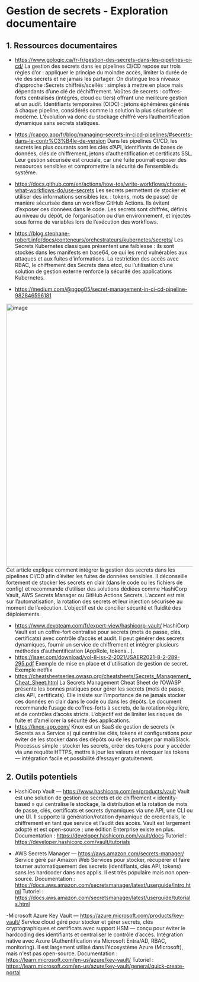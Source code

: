 # Gestion de secrets - Exploration documentaire

## 1. Ressources documentaires

- https://www.gologic.ca/fr-fr/gestion-des-secrets-dans-les-pipelines-ci-cd/
  La gestion des secrets dans les pipelines CI/CD repose sur trois règles d’or : appliquer le principe du moindre accès, limiter la durée de vie des secrets et ne jamais les partager. On distingue trois niveaux d’approche :Secrets chiffrés/scellés : simples à mettre en place mais dépendants d’une clé de déchiffrement.
Voûtes de secrets : coffres-forts centralisés (intégrés, cloud ou tiers) offrant une meilleure gestion et un audit.
Identifiants temporaires (OIDC) : jetons éphémères générés à chaque pipeline, considérés comme la solution la plus sécurisée et moderne.
L’évolution va donc du stockage chiffré vers l’authentification dynamique sans secrets statiques.
- https://capgo.app/fr/blog/managing-secrets-in-cicd-pipelines/#secrets-dans-le-contr%C3%B4le-de-version
  Dans les pipelines CI/CD, les secrets les plus courants sont les clés d’API, identifiants de bases de données, clés de chiffrement, jetons d’authentification et certificats SSL. Leur gestion sécurisée est cruciale, car une fuite pourrait exposer des ressources sensibles et compromettre la sécurité de l’ensemble du système.
  
- https://docs.github.com/en/actions/how-tos/write-workflows/choose-what-workflows-do/use-secrets
        Les secrets permettent de stocker et utiliser des informations sensibles (ex. : tokens, mots de passe) de manière sécurisée dans un workflow GitHub Actions. Ils évitent d’exposer ces données dans le code. Les secrets sont chiffrés, définis au niveau du dépôt, de l’organisation ou d’un environnement, et injectés sous forme de variables lors de l’exécution des workflows.
- https://blog.stephane-robert.info/docs/conteneurs/orchestrateurs/kubernetes/secrets/
         Les Secrets Kubernetes classiques présentent une faiblesse : ils sont stockés dans les manifests en base64, ce qui les rend vulnérables aux attaques et aux fuites d’informations. La restriction des accès avec RBAC, le chiffrement des Secrets dans etcd, ou l’utilisation d’une solution de gestion externe renforce la sécurité des applications Kubernetes.
- https://medium.com/@pgpg05/secret-management-in-ci-cd-pipeline-982846596181
 <img width="1100" height="707" alt="image" src="https://github.com/user-attachments/assets/fc68078a-3f2c-44c2-9a1e-9ef9aac6fda2" />
 Cet article explique comment intégrer la gestion des secrets dans les pipelines CI/CD afin d’éviter les fuites de données sensibles. Il déconseille fortement de stocker les secrets en clair (dans le code ou les fichiers de config) et recommande d’utiliser des solutions dédiées comme HashiCorp Vault, AWS Secrets Manager ou GitHub Actions Secrets. L’accent est mis sur l’automatisation, la rotation des secrets et leur injection sécurisée au moment de l’exécution. L’objectif est de concilier sécurité et fluidité des déploiements.

- https://www.devoteam.com/fr/expert-view/hashicorp-vault/
HashiCorp Vault est un coffre-fort centralisé pour secrets (mots de passe, clés, certificats) avec contrôle d’accès et audit.
Il peut générer des secrets dynamiques, fournir un service de chiffrement et intégrer plusieurs méthodes d’authentification (AppRole, tokens…).
- https://jsaer.com/download/vol-8-iss-2-2021/JSAER2021-8-2-289-295.pdf
  Exemple de mise en place et d'utilisation de gestion de secret. Exemple netflix
- https://cheatsheetseries.owasp.org/cheatsheets/Secrets_Management_Cheat_Sheet.html
        La Secrets Management Cheat Sheet de l’OWASP présente les bonnes pratiques pour gérer les secrets (mots de passe, clés API, certificats). Elle insiste sur l’importance de ne jamais stocker ces données en clair dans le code ou dans les dépôts. Le document recommande l’usage de coffres-forts à secrets, de la rotation régulière, et de contrôles d’accès stricts. L’objectif est de limiter les risques de fuite et d’améliorer la sécurité des applications.
- https://knox-app.com/
  Knox est un SaaS de gestion de secrets (« Secrets as a Service ») qui centralise clés, tokens et configurations pour éviter de les stocker dans des dépôts ou de les partager par mail/Slack.
Processus simple : stocker les secrets, créer des tokens pour y accéder via une requête HTTPS, mettre à jour les valeurs et révoquer les tokens — intégration facile et possibilité d’essayer gratuitement.

## 2. Outils potentiels

- HashiCorp Vault — https://www.hashicorp.com/en/products/vault
Vault est une solution de gestion de secrets et de chiffrement « identity-based » qui centralise le stockage, la distribution et la rotation de mots de passe, clés, certificats et secrets dynamiques via une API, une CLI ou une UI. Il supporte la génération/rotation dynamique de credentials, le chiffrement en tant que service et l’audit des accès.
Vault est largement adopté et est open-source ; une édition Enterprise existe en plus.
Documentation : https://developer.hashicorp.com/vault/docs
Tutoriel : https://developer.hashicorp.com/vault/tutorials

- AWS Secrets Manager — https://aws.amazon.com/secrets-manager/
Service géré par Amazon Web Services pour stocker, récupérer et faire tourner automatiquement des secrets (identifiants, clés API, tokens) sans les hardcoder dans nos applis.
Il est très populaire mais non open-source.
Documentation : https://docs.aws.amazon.com/secretsmanager/latest/userguide/intro.html
Tutoriel : https://docs.aws.amazon.com/secretsmanager/latest/userguide/tutorials.html

-Microsoft Azure Key Vault — https://azure.microsoft.com/products/key-vault/
Service cloud géré pour stocker et gérer secrets, clés cryptographiques et certificats avec support HSM — conçu pour éviter le hardcoding des identifiants et centraliser le contrôle d’accès. Intégration native avec Azure (Authentification via Microsoft Entra/AD, RBAC, monitoring).
Il est largement utilisé dans l’écosystème Azure (Microsoft), mais n'est pas open-source.
Documentation : https://learn.microsoft.com/en-us/azure/key-vault/
Tutoriel : https://learn.microsoft.com/en-us/azure/key-vault/general/quick-create-portal
